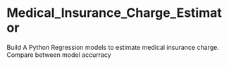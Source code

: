 # Medical_Insurance_Charge_Estimator
Build A Python Regression models to estimate medical insurance charge. Compare between model accurracy
